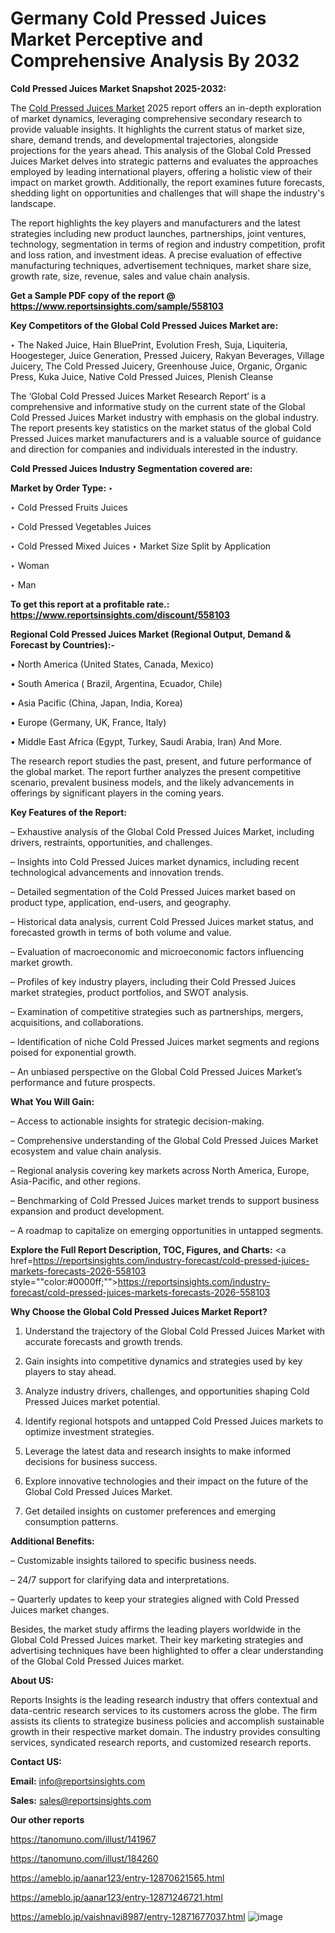 # Germany Cold Pressed Juices Market Perceptive and Comprehensive Analysis By 2032

<strong>Cold Pressed Juices Market Snapshot 2025-2032:</strong>

The <a href=https://www.reportsinsights.com/sample/558103>Cold Pressed Juices Market</a> 2025 report offers an in-depth exploration of market dynamics, leveraging comprehensive secondary research to provide valuable insights. It highlights the current status of market size, share, demand trends, and developmental trajectories, alongside projections for the years ahead. This analysis of the Global Cold Pressed Juices Market delves into strategic patterns and evaluates the approaches employed by leading international players, offering a holistic view of their impact on market growth. Additionally, the report examines future forecasts, shedding light on opportunities and challenges that will shape the industry's landscape.

The report highlights the key players and manufacturers and the latest strategies including new product launches, partnerships, joint ventures, technology, segmentation in terms of region and industry competition, profit and loss ration, and investment ideas. A precise evaluation of effective manufacturing techniques, advertisement techniques, market share size, growth rate, size, revenue, sales and value chain analysis.

<strong>Get a Sample PDF copy of the report @ <a href=https://www.reportsinsights.com/sample/558103 style=color:#0000ff;>https://www.reportsinsights.com/sample/558103</a></strong>

<strong>Key Competitors of the Global Cold Pressed Juices Market are:</strong>

‣ The Naked Juice, Hain BluePrint, Evolution Fresh, Suja, Liquiteria, Hoogesteger, Juice Generation, Pressed Juicery, Rakyan Beverages, Village Juicery, The Cold Pressed Juicery, Greenhouse Juice, Organic, Organic Press, Kuka Juice, Native Cold Pressed Juices, Plenish Cleanse

The ‘Global Cold Pressed Juices Market Research Report’ is a comprehensive and informative study on the current state of the Global Cold Pressed Juices Market industry with emphasis on the global industry. The report presents key statistics on the market status of the global Cold Pressed Juices market manufacturers and is a valuable source of guidance and direction for companies and individuals interested in the industry.

<strong>Cold Pressed Juices Industry Segmentation covered are:</strong>

<strong>Market by Order Type: </strong>
‣ 

‣ Cold Pressed Fruits Juices

‣ Cold Pressed Vegetables Juices

‣ Cold Pressed Mixed Juices
‣ Market Size Split by Application

‣ Woman

‣ Man

<strong>To get this report at a profitable rate.: <a href=https://www.reportsinsights.com/discount/558103 style=color:#0000ff;>https://www.reportsinsights.com/discount/558103</a></strong>

<strong>Regional Cold Pressed Juices Market (Regional Output, Demand &amp; Forecast by Countries):-</strong>

• North America (United States, Canada, Mexico)

• South America ( Brazil, Argentina, Ecuador, Chile)

• Asia Pacific (China, Japan, India, Korea)

• Europe (Germany, UK, France, Italy)

• Middle East Africa (Egypt, Turkey, Saudi Arabia, Iran) And More.

The research report studies the past, present, and future performance of the global market. The report further analyzes the present competitive scenario, prevalent business models, and the likely advancements in offerings by significant players in the coming years.

<strong>Key Features of the Report:</strong>

– Exhaustive analysis of the Global Cold Pressed Juices Market, including drivers, restraints, opportunities, and challenges.

– Insights into Cold Pressed Juices market dynamics, including recent technological advancements and innovation trends.

– Detailed segmentation of the Cold Pressed Juices market based on product type, application, end-users, and geography.

– Historical data analysis, current Cold Pressed Juices market status, and forecasted growth in terms of both volume and value.

– Evaluation of macroeconomic and microeconomic factors influencing market growth.

– Profiles of key industry players, including their Cold Pressed Juices market strategies, product portfolios, and SWOT analysis.

– Examination of competitive strategies such as partnerships, mergers, acquisitions, and collaborations.

– Identification of niche Cold Pressed Juices market segments and regions poised for exponential growth.

– An unbiased perspective on the Global Cold Pressed Juices Market’s performance and future prospects.

<strong>What You Will Gain:</strong>

– Access to actionable insights for strategic decision-making.

– Comprehensive understanding of the Global Cold Pressed Juices Market ecosystem and value chain analysis.

– Regional analysis covering key markets across North America, Europe, Asia-Pacific, and other regions.

– Benchmarking of Cold Pressed Juices market trends to support business expansion and product development.

– A roadmap to capitalize on emerging opportunities in untapped segments.

<strong>Explore the Full Report Description, TOC, Figures, and Charts:</strong>
<a href=https://reportsinsights.com/industry-forecast/cold-pressed-juices-markets-forecasts-2026-558103 style=""color:#0000ff;"">https://reportsinsights.com/industry-forecast/cold-pressed-juices-markets-forecasts-2026-558103</a>

<strong>Why Choose the Global Cold Pressed Juices Market Report?</strong>

1. Understand the trajectory of the Global Cold Pressed Juices Market with accurate forecasts and growth trends.

2. Gain insights into competitive dynamics and strategies used by key players to stay ahead.

3. Analyze industry drivers, challenges, and opportunities shaping Cold Pressed Juices market potential.

4. Identify regional hotspots and untapped Cold Pressed Juices markets to optimize investment strategies.

5. Leverage the latest data and research insights to make informed decisions for business success.

6. Explore innovative technologies and their impact on the future of the Global Cold Pressed Juices Market.

7. Get detailed insights on customer preferences and emerging consumption patterns.

<strong>Additional Benefits:</strong>

– Customizable insights tailored to specific business needs.

– 24/7 support for clarifying data and interpretations.

– Quarterly updates to keep your strategies aligned with Cold Pressed Juices market changes.

Besides, the market study affirms the leading players worldwide in the Global Cold Pressed Juices market. Their key marketing strategies and advertising techniques have been highlighted to offer a clear understanding of the Global Cold Pressed Juices market.

<strong><strong>About US</strong>:</strong>

Reports Insights is the leading research industry that offers contextual and data-centric research services to its customers across the globe. The firm assists its clients to strategize business policies and accomplish sustainable growth in their respective market domain. The industry provides consulting services, syndicated research reports, and customized research reports.

<strong>Contact US:</strong>

<p class=><b>Email:</b> <a href=mailto:info@reportsinsights.com>info@reportsinsights.com</a></p>
<p class=><b>Sales:</b> <a href=mailto:sales@reportsinsights.com>sales@reportsinsights.com</a></p>

<strong>Our other reports</strong>

<a href=https://tanomuno.com/illust/141967>https://tanomuno.com/illust/141967</a>

<a href=https://tanomuno.com/illust/184260>https://tanomuno.com/illust/184260</a>

<a href=https://ameblo.jp/aanar123/entry-12870621565.html>https://ameblo.jp/aanar123/entry-12870621565.html</a>

<a href=https://ameblo.jp/aanar123/entry-12871246721.html>https://ameblo.jp/aanar123/entry-12871246721.html</a>

<a href=https://ameblo.jp/vaishnavi8987/entry-12871677037.html>https://ameblo.jp/vaishnavi8987/entry-12871677037.html</a>
![image](https://github.com/user-attachments/assets/8ca683f9-186b-4fb2-b5b8-d55ccc6a14e3)
